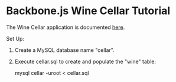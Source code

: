 # Backbone.js Wine Cellar Tutorial #

The Wine Cellar application is documented [here](http://coenraets.org).

Set Up:

1. Create a MySQL database name "cellar".
2. Execute cellar.sql to create and populate the "wine" table:

	mysql cellar -uroot < cellar.sql
